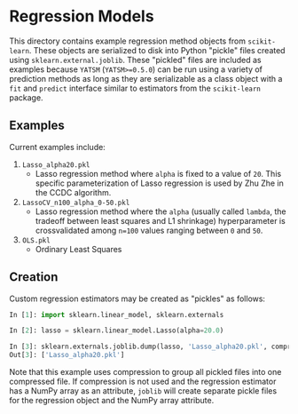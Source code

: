 # Regression Models

This directory contains example regression method objects from `scikit-learn`. These objects are serialized to disk into Python "pickle" files created using `sklearn.external.joblib`. These "pickled" files are included as examples because `YATSM` (`YATSM>=0.5.0`) can be run using a variety of prediction methods as long as they are serializable as a class object with a `fit` and `predict` interface similar to estimators from the `scikit-learn` package.

## Examples
Current examples include:

1. `Lasso_alpha20.pkl`
    - Lasso regression method where `alpha` is fixed to a value of `20`. This specific parameterization of Lasso regression is used by Zhu Zhe in the CCDC algorithm.
2. `LassoCV_n100_alpha_0-50.pkl`
    - Lasso regression method where the `alpha` (usually called `lambda`, the tradeoff between least squares and L1 shrinkage) hyperparameter is crossvalidated among `n=100` values ranging between `0` and `50`.
3. `OLS.pkl`
    * Ordinary Least Squares

## Creation

Custom regression estimators may be created as "pickles" as follows:

``` python
In [1]: import sklearn.linear_model, sklearn.externals

In [2]: lasso = sklearn.linear_model.Lasso(alpha=20.0)

In [3]: sklearn.externals.joblib.dump(lasso, 'Lasso_alpha20.pkl', compress=3)
Out[3]: ['Lasso_alpha20.pkl']
```

Note that this example uses compression to group all pickled files into one compressed file. If compression is not used and the regression estimator has a NumPy array as an attribute, `joblib` will create separate pickle files for the regression object and the NumPy array attribute.
